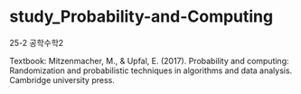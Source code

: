 # study_Probability-and-Computing
25-2 공학수학2

Textbook: Mitzenmacher, M., & Upfal, E. (2017). Probability and computing: Randomization and probabilistic techniques in algorithms and data analysis. Cambridge university press.
